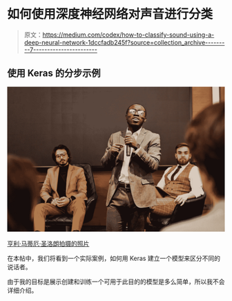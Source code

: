 # 如何使用深度神经网络对声音进行分类

> 原文：<https://medium.com/codex/how-to-classify-sound-using-a-deep-neural-network-1dccfadb245f?source=collection_archive---------7----------------------->

## 使用 Keras 的分步示例

![](img/8675c6f23d2f406fdb55790971d8f887.png)

[亨利·马蒂厄·圣洛朗拍摄的照片](https://www.pexels.com/photo/a-man-speaking-holding-a-microphone-8349233/)

在本帖中，我们将看到一个实际案例，如何用 Keras 建立一个模型来区分不同的说话者。

由于我的目标是展示创建和训练一个可用于此目的的模型是多么简单，所以我不会详细介绍。